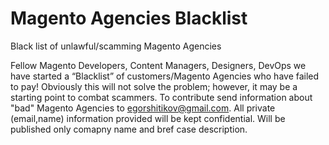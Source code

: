 # Magento Agencies Blacklist
Black list of unlawful/scamming Magento Agencies

Fellow Magento Developers, Content Managers, Designers, DevOps we have started a “Blacklist” of customers/Magento Agencies who have failed to pay! Obviously this will not solve the problem; however, it may be a starting point to combat scammers. To contribute send information about "bad" Magento Agencies to egorshitikov@gmail.com. All private (email,name) information provided will be kept confidential. Will be published only comapny name and bref case description. 
